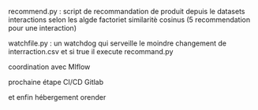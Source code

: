 recommend.py : script de recommandation de produit depuis le datasets interactions selon les algde factoriet similaritè cosinus (5 recommendation pour une interaction)

watchfile.py : un watchdog qui serveille le moindre changement de interraction.csv et si true il execute recommand.py
 
coordination avec Mlflow

prochaine étape CI/CD Gitlab 

et enfin hébergement orender
